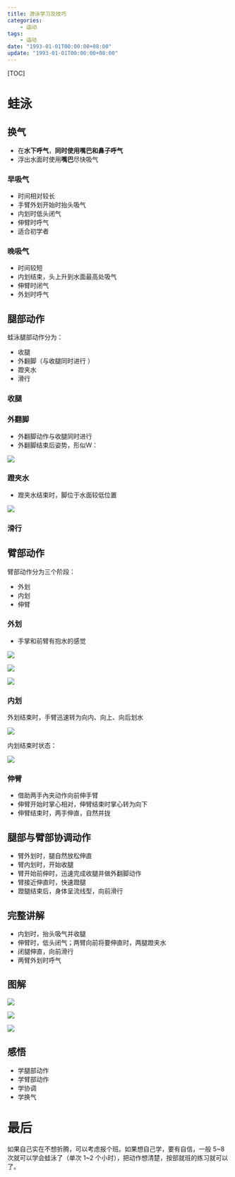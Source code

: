 ```yaml
---
title: 游泳学习及技巧
categories:
    - 运动
tags:
    - 运动
date: "1993-01-01T00:00:00+08:00"
update: "1993-01-01T00:00:00+08:00"
---
```


[TOC]

# 蛙泳

## 换气

- 在**水下呼气**，**同时使用嘴巴和鼻子呼气**
- 浮出水面时使用**嘴巴**尽快吸气

### 早吸气

- 时间相对较长
- 手臂外划开始时抬头吸气
- 内划时低头闭气
- 伸臂时呼气
- 适合初学者

### 晚吸气

- 时间较短
- 内划结束，头上升到水面最高处吸气
- 伸臂时闭气
- 外划时呼气

## 腿部动作

蛙泳腿部动作分为：

- 收腿
- 外翻脚（与收腿同时进行 ）
- 蹬夹水
- 滑行

### 收腿

### 外翻脚

- 外翻脚动作与收腿同时进行 
- 外翻脚结束后姿势，形似W：

![](img/swimming-04.png)

### 蹬夹水

- 蹬夹水结束时，脚位于水面较低位置

![](img/swimming-05.png)

### 滑行



## 臂部动作

臂部动作分为三个阶段：

- 外划
- 内划
- 伸臂

### 外划

- 手掌和前臂有抱水的感觉

![](img/swimming-06.png)

![](img/swimming-07.png)

![](img/swimming-08.png)

### 内划

外划结束时，手臂迅速转为向内、向上、向后划水

 ![](img/swimming-09.png)

内划结束时状态：

![](img/swimming-10.png)

### 伸臂

- 借助两手內夹动作向前伸手臂
- 伸臂开始时掌心相对，伸臂结束时掌心转为向下
- 伸臂结束时，两手伸直，自然并拢

## 腿部与臂部协调动作

- 臂外划时，腿自然放松伸直
- 臂内划时，开始收腿
- 臂开始前伸时，迅速完成收腿并做外翻脚动作
- 臂接近伸直时，快速蹬腿
- 蹬腿结束后，身体呈流线型，向前滑行

## 完整讲解

- 内划时，抬头吸气并收腿
- 伸臂时，低头闭气；两臂向前将要伸直时，两腿蹬夹水
- 闭腿伸直，向前滑行
- 两臂外划时呼气

## 图解

![](img/swimming-01.gif)

![](img/swimming-02.gif)

![](img/swimming-03.gif)

## 感悟

- 学腿部动作
- 学臂部动作
- 学协调
- 学换气

# 最后

如果自己实在不想折腾，可以考虑报个班。如果想自己学，要有自信，一般 5~8 次就可以学会蛙泳了（单次 1~2 个小时），把动作想清楚，按部就班的练习就可以了。
